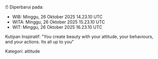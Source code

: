 ⏰ Diperbarui pada:
- WIB: Minggu, 26 Oktober 2025 14.23.10 UTC
- WITA: Minggu, 26 Oktober 2025 15.23.10 UTC
- WIT: Minggu, 26 Oktober 2025 16.23.10 UTC

Kutipan Inspiratif:
"You create beauty with your attitude, your behaviours, and your actions. Its all up to you"


Kategori: attitude


